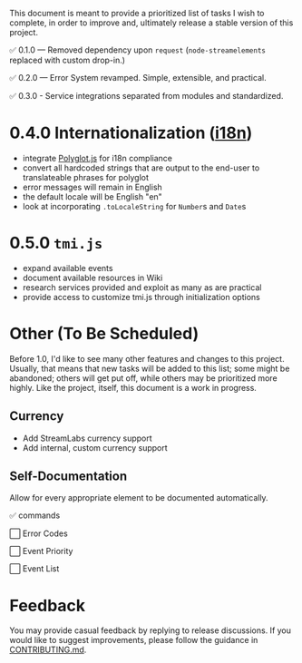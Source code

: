 This document is meant to provide a prioritized list of tasks I wish to complete, in order to improve and, ultimately release a stable version of this project.

✅ 0.1.0 — Removed dependency upon `request` (`node-streamelements` replaced with custom drop-in.)

✅ 0.2.0 — Error System revamped. Simple, extensible, and practical.

✅ 0.3.0 - Service integrations separated from modules and standardized.

# 0.4.0 Internationalization ([i18n](https://developer.mozilla.org/en-US/docs/Mozilla/Add-ons/WebExtensions/API/i18n))

- integrate [Polyglot.js](https://github.com/airbnb/polyglot.js) for i18n compliance
- convert all hardcoded strings that are output to the end-user to translateable phrases for polyglot
- error messages will remain in English
- the default locale will be English "en"
- look at incorporating `.toLocaleString` for `Number`s and `Date`s

# 0.5.0 `tmi.js`

- expand available events
- document available resources in Wiki
- research services provided and exploit as many as are practical
- provide access to customize tmi.js through initialization options

# Other (To Be Scheduled)

Before 1.0, I'd like to see many other features and changes to this project. Usually, that means that new tasks will be added to this list; some might be abandoned; others will get put off, while others may be prioritized more highly. Like the project, itself, this document is a work in progress.

## Currency

- Add StreamLabs currency support
- Add internal, custom currency support

## Self-Documentation

Allow for every appropriate element to be documented automatically.

✅ commands

⬜ Error Codes

⬜ Event Priority

⬜ Event List

# Feedback

You may provide casual feedback by replying to release discussions. If you would like to suggest improvements, please follow the guidance in [CONTRIBUTING.md](https://github.com/WildcardSearch/twitch-chat-bot/blob/main/CONTRIBUTING.md).
